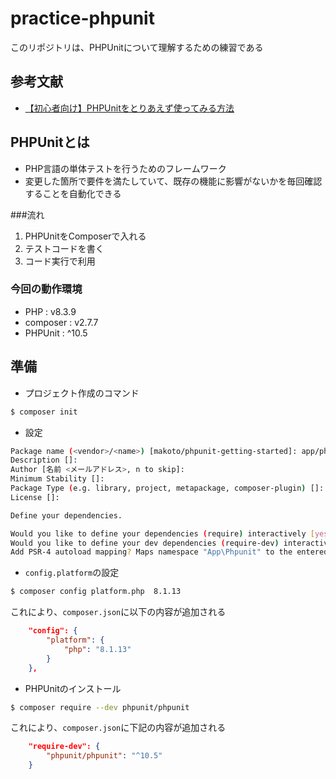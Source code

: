 # practice-phpunit
このリポジトリは、PHPUnitについて理解するための練習である

## 参考文献
- [【初心者向け】PHPUnitをとりあえず使ってみる方法](https://qiita.com/mako5656/items/8add0875ab10381b9012)

## PHPUnitとは
- PHP言語の単体テストを行うためのフレームワーク
- 変更した箇所で要件を満たしていて、既存の機能に影響がないかを毎回確認することを自動化できる

###流れ
1. PHPUnitをComposerで入れる
2. テストコードを書く
3. コード実行で利用

### 今回の動作環境
- PHP : v8.3.9
- composer : v2.7.7 
- PHPUnit : ^10.5

## 準備
- プロジェクト作成のコマンド
```bash
$ composer init
```

- 設定
```bash
Package name (<vendor>/<name>) [makoto/phpunit-getting-started]: app/phpunit
Description []:
Author [名前 <メールアドレス>, n to skip]:
Minimum Stability []:
Package Type (e.g. library, project, metapackage, composer-plugin) []: prpject
License []:

Define your dependencies.

Would you like to define your dependencies (require) interactively [yes]? no
Would you like to define your dev dependencies (require-dev) interactively [yes]? no
Add PSR-4 autoload mapping? Maps namespace "App\Phpunit" to the entered relative path. [src/, n to skip]:
```

- `config.platform`の設定
```bash
$ composer config platform.php  8.1.13
```
これにより、`composer.json`に以下の内容が追加される
```json
    "config": {
        "platform": {
            "php": "8.1.13"
        }
    },
```
- PHPUnitのインストール
```bash
$ composer require --dev phpunit/phpunit
```
これにより、`composer.json`に下記の内容が追加される
```json
    "require-dev": {
        "phpunit/phpunit": "^10.5"
    }
```

